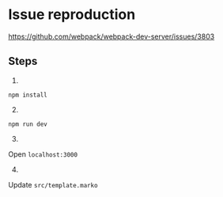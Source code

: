 # Issue reproduction
https://github.com/webpack/webpack-dev-server/issues/3803

## Steps

1.
```
npm install
```

2.
```
npm run dev
```

3.
Open `localhost:3000`

4.
Update `src/template.marko`
